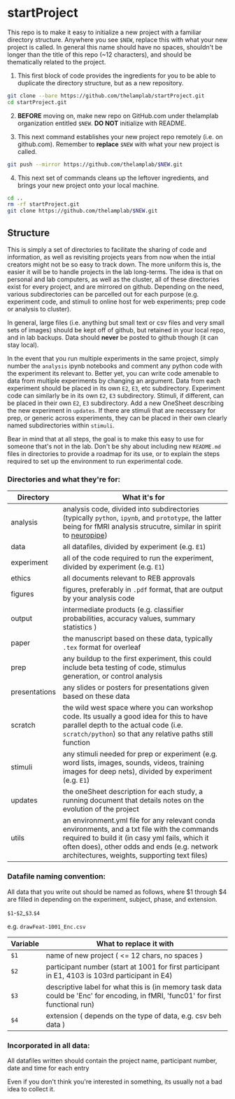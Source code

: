 # startProject

This repo is to make it easy to initialize a new project with a familiar directory structure. Anywhere you see `$NEW`, replace this with what your new project is called. In general this name should have no spaces, shouldn't be longer than the title of this repo (~12 characters), and should be thematically related to the project.

1. This first block of code provides the ingredients for you to be able to duplicate the directory structure, but as a new repository.

```bash
git clone --bare https://github.com/thelamplab/startProject.git
cd startProject.git
```
2. **BEFORE** moving on, make new repo on GitHub.com under thelamplab organization entitled `$NEW`. **DO NOT** initialize with README.

3. This next command establishes your new project repo remotely (i.e. on github.com). Remember to **replace** `$NEW` with what your new project is called.

```bash
git push --mirror https://github.com/thelamplab/$NEW.git
```

4. This next set of commands cleans up the leftover ingredients, and brings your new project onto your local machine.

```bash
cd ..
rm -rf startProject.git
git clone https://github.com/thelamplab/$NEW.git
```

## Structure

This is simply a set of directories to facilitate the sharing of code and information, as well as revisiting projects years from now when the intial creators might not be so easy to track down. The more uniform this is, the easier it will be to handle projects in the lab long-terms. The idea is that on personal and lab computers, as well as the cluster, all of these directories exist for every project, and are mirrored on github. Depending on the need, various subdirectories can be parcelled out for each purpose (e.g. experiment code, and stimuli to online host for web experiments; prep code or analysis to cluster).

In general, large files (i.e. anything but small text or csv files and very small sets of images) should be kept off of github, but retained in your local repo, and in lab backups. Data should **never** be posted to github though (it can stay local).

In the event that you run multiple experiments in the same project, simply number the `analysis` ipynb notebooks and comment any python code with the experiment its relevant to. Better yet, you can write code amenable to data from multiple experiments by changing an argument. Data from each experiment should be placed in its own `E2`, `E3`, etc subdirectory. Experiment code can similarly be in its own `E2`, `E3` subdirectory. Stimuli, if different, can be placed in their own `E2`, `E3` subdirectory.  Add a new OneSheet describing the new experiment in `updates`. If there are stimuli that are necessary for prep, or generic across experiments, they can be placed in their own clearly named subdirectories within `stimuli`.

Bear in mind that at all steps, the goal is to make this easy to use for someone that's not in the lab. Don't be shy about including new `README.md` files in directories to provide a roadmap for its use, or to explain the steps required to set up the environment to run experimental code.


### Directories and what they're for:

| Directory     | What it's for             |
| ------------- |-------------    |
| analysis | analysis code, divided into subdirectories (typically `python`, `ipynb`, and `prototype`, the latter being for fMRI analysis strucutre, similar in spirit to [neuropipe](https://github.com/ntblab/neuropipe)) |
| data | all datafiles, divided by experiment (e.g. `E1`) |
|experiment | all of the code required to run the experiment, divided by experiment (e.g. `E1`) |
|ethics | all documents relevant to REB approvals | 
|figures | figures, preferably in `.pdf` format, that are output by your analysis code | 
| output | intermediate products (e.g. classifier probabilities, accuracy values, summary statistics ) |
| paper | the manuscript based on these data, typically `.tex` format for overleaf | 
| prep | any buildup to the first experiment, this could include beta testing of code, stimulus generation, or control analysis |
|presentations | any slides or posters for presentations given based on these data | 
|scratch | the wild west space where you can workshop code. Its usually a good idea for this to have parallel depth to the actual code (i.e. `scratch/python`) so that any relative paths still function | 
|stimuli | any stimuli needed for prep or experiment (e.g. word lists, images, sounds, videos, training images for deep nets), divided by experiment (e.g. `E1`)|
|updates | the oneSheet description for each study, a running document that details notes on the evolution of the project|
|utils | an environment.yml file for any relevant conda environments, and a txt file with the commands required to build it (in casy yml fails, which it often does), other odds and ends (e.g. network architectures, weights, supporting text files)|

### Datafile naming convention:

All data that you write out should be named as follows, where $1 through $4 are filled in depending on the experiment, subject, phase, and extension.

`$1`-`$2`_`$3`.`$4`

e.g. `drawFeat-1001_Enc.csv`

| Variable | What to replace it with |
| ------------- |-------------    |
| `$1` | name of new project ( <= 12 chars, no spaces ) | 
| `$2` | participant number (start at 1001 for first participant in E1, 4103 is 103rd participant in E4) |
| `$3` | descriptive label for what this is (in memory task data could be 'Enc' for encoding, in fMRI, 'func01' for first functional run) |
| `$4` | extension ( depends on the type of data, e.g. csv beh data ) |

### Incorporated in all data:

All datafiles written should contain the project name, participant number, date and time for each entry

Even if you don't think you're interested in something, its usually not a bad idea to collect it.
